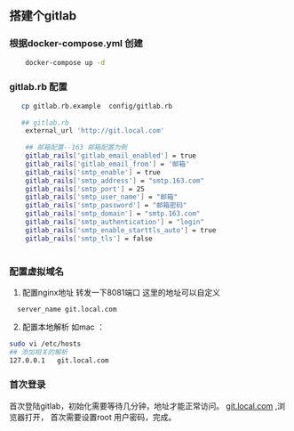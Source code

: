 ## 搭建个gitlab

### 根据docker-compose.yml 创建 

```sh
    docker-compose up -d
```
### gitlab.rb 配置


```sh
   cp gitlab.rb.example  config/gitlab.rb
   
   ## gitlab.rb 
    external_url 'http://git.local.com'
        
    ## 邮箱配置--163 邮箱配置为例
    gitlab_rails['gitlab_email_enabled'] = true
    gitlab_rails['gitlab_email_from'] = '邮箱'
    gitlab_rails['smtp_enable'] = true
    gitlab_rails['smtp_address'] = "smtp.163.com"
    gitlab_rails['smtp_port'] = 25
    gitlab_rails['smtp_user_name'] = "邮箱"
    gitlab_rails['smtp_password'] = "邮箱密码"
    gitlab_rails['smtp_domain'] = "smtp.163.com"
    gitlab_rails['smtp_authentication'] = "login"
    gitlab_rails['smtp_enable_starttls_auto'] = true
    gitlab_rails['smtp_tls'] = false
   
```

### 配置虚拟域名
1. 配置nginx地址
    转发一下8081端口
 这里的地址可以自定义
```nginx
  server_name git.local.com
```
2. 配置本地解析
如mac ：
```sh
sudo vi /etc/hosts
## 添加相关的解析
127.0.0.1   git.local.com
```
### 首次登录
首次登陆gitlab，初始化需要等待几分钟，地址才能正常访问。
[git.local.com](http://git.local.com) ,浏览器打开，
首次需要设置root 用户密码，完成。
